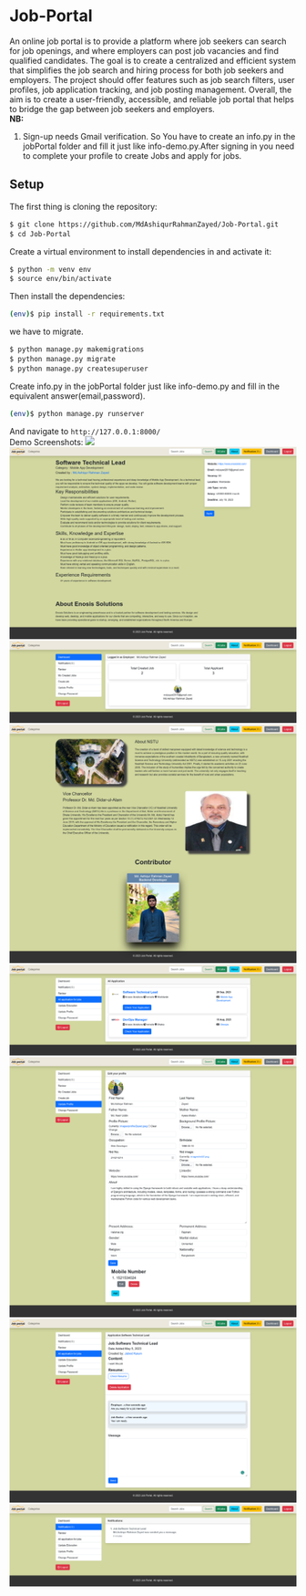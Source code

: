 # Job-Portal

An online job portal is to provide a platform where job seekers can search for job openings, and where employers can post job vacancies and find qualified candidates. The goal is to create a centralized and efficient system that simplifies the job search and hiring process for both job seekers and employers. The project should offer features such as job search filters, user profiles, job application tracking, and job posting management. Overall, the aim is to create a user-friendly, accessible, and reliable job portal that helps to bridge the gap between job seekers and employers.
<br>
<b>NB:</b><br>
1. Sign-up needs Gmail verification. So You have to create an info.py in the jobPortal folder and fill it just like info-demo.py.After signing in you need to complete your profile to create Jobs and apply for jobs.<br>

## Setup
The first thing is cloning the repository:
```sh
$ git clone https://github.com/MdAshiqurRahmanZayed/Job-Portal.git
$ cd Job-Portal
```
Create a virtual environment to install dependencies in and activate it:
```sh
$ python -m venv env
$ source env/bin/activate
```
Then install the dependencies:
```sh
(env)$ pip install -r requirements.txt
```
we have to migrate.
```sh
$ python manage.py makemigrations 
$ python manage.py migrate 
$ python manage.py createsuperuser
```
Create info.py in the jobPortal folder just like info-demo.py and fill in the equivalent answer(email,password).<br>
```sh
(env)$ python manage.py runserver
```
And navigate to `http://127.0.0.1:8000/`<br>
Demo Screenshots:
![](screenshot/a.png)
![](screenshot/b.png)
![](screenshot/c.png)
![](screenshot/d.png)
![](screenshot/e.png)
![](screenshot/f.png)
![](screenshot/g.png)
![](screenshot/h.png)